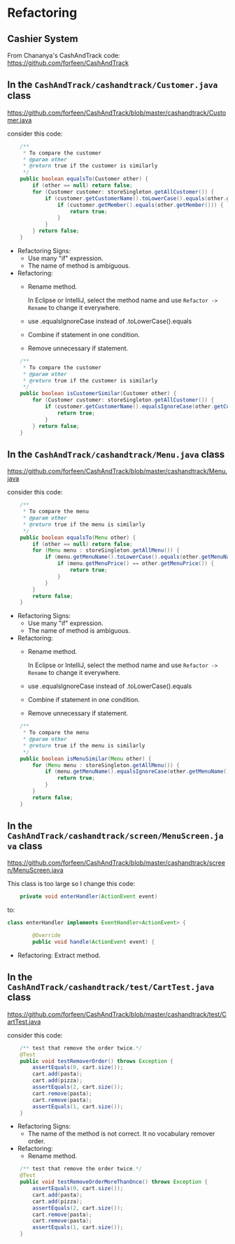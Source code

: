 # Refactoring
## Cashier System

From Chananya's CashAndTrack code: https://github.com/forfeen/CashAndTrack

## In the `CashAndTrack/cashandtrack/Customer.java` class

https://github.com/forfeen/CashAndTrack/blob/master/cashandtrack/Customer.java

consider this code:
```java
    /**
     * To compare the customer
     * @param other
     * @return true if the customer is similarly
     */
    public boolean equalsTo(Customer other) {
        if (other == null) return false;
        for (Customer customer: storeSingleton.getAllCustomer()) {
            if (customer.getCustomerName().toLowerCase().equals(other.getCustomerName().toLowerCase())) {
                if (customer.getMember().equals(other.getMember())) {
                    return true;
                }
            }
        } return false;
    }
```
* Refactoring Signs: 
  - Use many "if" expression.
  - The name of method is ambiguous.
* Refactoring: 
  - Rename method.
    
    In Eclipse or IntelliJ, select the method name and use `Refactor -> Rename` to change it everywhere.
  - use .equalsIgnoreCase instead of .toLowerCase().equals
  - Combine if statement in one condition.
  - Remove unnecessary if statement.
```java
    /**
     * To compare the customer
     * @param other
     * @return true if the customer is similarly
     */
    public boolean isCustomerSimilar(Customer other) {
        for (Customer customer: storeSingleton.getAllCustomer()) {
            if (customer.getCustomerName().equalsIgnoreCase(other.getCustomerName() && customer.getMember().equals(other.getMember())) {
                return true;
            }
        } return false;
    }
```
## In the `CashAndTrack/cashandtrack/Menu.java` class

https://github.com/forfeen/CashAndTrack/blob/master/cashandtrack/Menu.java

consider this code:
```java
    /**
     * To compare the menu
     * @param other
     * @return true if the menu is similarly
     */
    public boolean equalsTo(Menu other) {
        if (other == null) return false;
        for (Menu menu : storeSingleton.getAllMenu()) {
            if (menu.getMenuName().toLowerCase().equals(other.getMenuName().toLowerCase())) {
                if (menu.getMenuPrice() == other.getMenuPrice()) {
                    return true;
                }
            }
        }
        return false;
    }
```
* Refactoring Signs: 
  - Use many "if" expression.
  - The name of method is ambiguous.
* Refactoring: 
  - Rename method.
    
    In Eclipse or IntelliJ, select the method name and use `Refactor -> Rename` to change it everywhere.
  - use .equalsIgnoreCase instead of .toLowerCase().equals
  - Combine if statement in one condition.
  - Remove unnecessary if statement.

```java
    /**
     * To compare the menu
     * @param other
     * @return true if the menu is similarly
     */
    public boolean isMenuSimilar(Menu other) {
        for (Menu menu : storeSingleton.getAllMenu()) {
            if (menu.getMenuName().equalsIgnoreCase(other.getMenuName()) && menu.getMenuPrice() == other.getMenuPrice()) {
                return true;
            }
        }
        return false;
    }
```


## In the `CashAndTrack/cashandtrack/screen/MenuScreen.java` class

https://github.com/forfeen/CashAndTrack/blob/master/cashandtrack/screen/MenuScreen.java

This class is too large so I change this code:
```java
    private void enterHandler(ActionEvent event)
```
to:
```java
class enterHandler implements EventHandler<ActionEvent> {

        @Override
        public void handle(ActionEvent event) {
```
* Refactoring: Extract method.


## In the `CashAndTrack/cashandtrack/test/CartTest.java` class

https://github.com/forfeen/CashAndTrack/blob/master/cashandtrack/test/CartTest.java

consider this code:
```java
    /** test that remove the order twice.*/
    @Test
    public void testRemoverOrder() throws Exception {
        assertEquals(0, cart.size());
        cart.add(pasta);
        cart.add(pizza);
        assertEquals(2, cart.size());
        cart.remove(pasta);
        cart.remove(pasta);
        assertEquals(1, cart.size());
    }
```
* Refactoring Signs: 
  - The name of the method is not correct. It no vocabulary remover order.
* Refactoring: 
  - Rename method.
```java
    /** test that remove the order twice.*/
    @Test
    public void testRemoveOrderMoreThanOnce() throws Exception {
        assertEquals(0, cart.size());
        cart.add(pasta);
        cart.add(pizza);
        assertEquals(2, cart.size());
        cart.remove(pasta);
        cart.remove(pasta);
        assertEquals(1, cart.size());
    }
```
